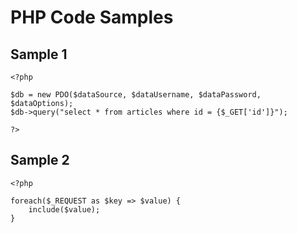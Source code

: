 # PHP Code Samples

## Sample 1

    <?php

    $db = new PDO($dataSource, $dataUsername, $dataPassword, $dataOptions);
    $db->query("select * from articles where id = {$_GET['id']}");

    ?>

## Sample 2

    <?php

    foreach($_REQUEST as $key => $value) {
        include($value);
    }